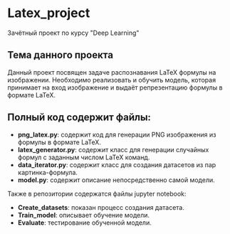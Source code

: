 # Latex_project
Зачётный проект по курсу "Deep Learning"

## Тема данного проекта
Данный проект посвящен задаче распознавания LaTeX формулы на изображении. Необходимо реализовать и обучить модель, которая принимает на вход изображение и выдаёт репрезентацию формулы в формате LaTeX.

## Полный код содержит файлы:

- **png_latex.py**: содержит код для генерации PNG изображения из формулы в формате LaTeX.
- **latex_generator.py**: содержит класс для генерации случайных формул с заданным числом LaTeX команд.
- **data_iterator.py**: содержит класс для создания датасетов из пар картинка-формула.
- **model.py**: содержит описание непосредственно самой модели.

Также в репозитории содержатся файлы jupyter notebook:

- **Create_datasets**: показан процесс создания датасета.
- **Train_model**: описывает обучение модели.
- **Evaluate**: тестирование обученной модели.
